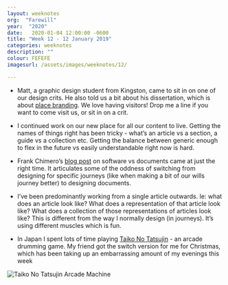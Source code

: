 ```yaml
---
layout: weeknotes
org:  "Farewill"
year:  "2020"
date:   2020-01-04 12:00:00 -0600
title: "Week 12 - 12 January 2019"
categories: weeknotes
description: ""
colour: FEFEFE
imagesurl: /assets/images/weeknotes/12/

---
```


<ul class="list">

<li>

Matt, a graphic design student from Kingston, came to sit in on one of our design crits. He also told us a bit about his dissertation, which is about [place branding](https://en.wikipedia.org/wiki/Place_branding). We love having visitors! Drop me a line if you want to come visit us, or sit in on a crit. 

</li>
<li>

I continued work on our new place for all our content to live. Getting the names of things right has been tricky - what’s an article vs a section, a guide vs a collection etc. Getting the balance between generic enough to flex in the future vs easily understandable right now is hard.

</li>
<li>

Frank Chimero’s [blog post](https://frankchimero.com/blog/2020/wants-and-needs/) on software vs documents came at just the right time. It articulates some of the oddness of switching from designing for specific journeys (like when making a bit of our wills journey better) to designing documents. 

</li>
<li>

I’ve been predominantly working from a single article outwards. Ie: what does an article look like? What does a representation of that article look like? What does a collection of those representations of articles look like? This is different from the way I normally design (in journeys). It’s using different muscles which is fun. 

</li>
<li>

In Japan I spent lots of time playing [Taiko No Tatsujin](https://en.wikipedia.org/wiki/Taiko_no_Tatsujin) - an arcade drumming game. My friend got the switch version for me for Christmas, which has been taking up an embarrassing amount of my evenings this week 

</li>
</ul>

<img src="{{page.imagesurl}}taiko.jpg"
alt="Taiko No Tatsujin Arcade Machine">